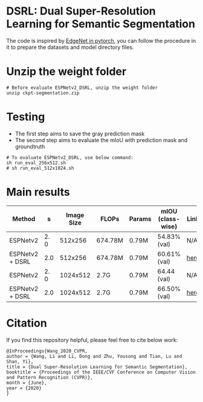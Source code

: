 # DSRL: Dual Super-Resolution Learning for Semantic Segmentation

The code is inspired by [EdgeNet in pytorch](https://github.com/sacmehta/EdgeNets), you can follow the procedure in it to prepare the datasets and model directory files.

# Unzip the weight folder

```
# Before evaluate ESPNetv2_DSRL, unzip the weight folder
unzip ckpt-segmentation.zip
```
# Testing

  * The first step aims to save the gray prediction mask
  * The second step aims to evaluate the mIoU with prediction mask and groundtruth

```
# To evaluate ESPNetv2_DSRL, use below command:
sh run_eval_256x512.sh   
# sh run_eval_512x1024.sh
```

# Main results

| Method | s | Image Size | FLOPs | Params | mIOU (class-wise) | Link |
|---|---|---|---|---|---|---|
| ESPNetv2 | 2. 0 | 512x256 | 674.78M | 0.79M | 54.83% (val) | N/A |
| ESPNetv2 + DSRL | 2.0 | 512x256 | 674.78M | 0.79M | 60.61% (val)  | [here](ckpt-segmentation/espnetv2_dsrl/256x512/espnetv2_2.0_1024_best.pth) |
| ESPNetv2 | 2. 0 | 1024x512 | 2.7G | 0.79M | 64.44 (val) | N/A |
| ESPNetv2 + DSRL | 2.0 | 1024x512 | 2.7G | 0.79M | 66.50% (val) | [here](ckpt-segmentation/espnetv2_dsrl/256x512/espnetv2_2.0_2048_best.pth) |


# Citation
If you find this repository helpful, please feel free to cite below work:
```
@InProceedings{Wang_2020_CVPR,
author = {Wang, Li and Li, Dong and Zhu, Yousong and Tian, Lu and Shan, Yi},
title = {Dual Super-Resolution Learning for Semantic Segmentation},
booktitle = {Proceedings of the IEEE/CVF Conference on Computer Vision and Pattern Recognition (CVPR)},
month = {June},
year = {2020}
}


```




